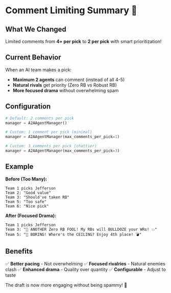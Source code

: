 # Comment Limiting Summary 💬

## What We Changed

Limited comments from **4+ per pick** to **2 per pick** with smart prioritization!

## Current Behavior

When an AI team makes a pick:
- **Maximum 2 agents** can comment (instead of all 4-5)
- **Natural rivals** get priority (Zero RB vs Robust RB)
- **More focused drama** without overwhelming spam

## Configuration

```python
# Default: 2 comments per pick
manager = A2AAgentManager()

# Custom: 1 comment per pick (minimal)
manager = A2AAgentManager(max_comments_per_pick=1)

# Custom: 3 comments per pick (chattier)
manager = A2AAgentManager(max_comments_per_pick=3)
```

## Example

**Before (Too Many):**
```
Team 1 picks Jefferson
Team 2: "Good value"
Team 3: "Should've taken RB"
Team 5: "Too safe"
Team 6: "Nice pick"
```

**After (Focused Drama):**
```
Team 1 picks Jefferson
Team 3: "🚜 ANOTHER Zero RB FOOL! My RBs will BULLDOZE your WRs! 💥"
Team 5: "🎰 BORING! Where's the CEILING? Enjoy 4th place! 💣"
```

## Benefits

✅ **Better pacing** - Not overwhelming
✅ **Focused rivalries** - Natural enemies clash
✅ **Enhanced drama** - Quality over quantity
✅ **Configurable** - Adjust to taste

The draft is now more engaging without being spammy! 🎯 